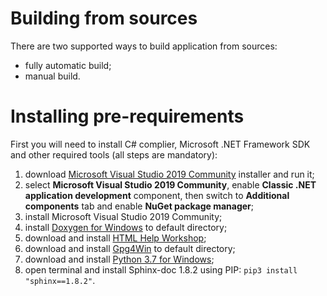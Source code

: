 # Building from sources

There are two supported ways to build application from sources:

  * fully automatic build;
  * manual build.

# Installing pre-requirements

First you will need to install C# complier, Microsoft .NET Framework SDK and other required tools (all steps are mandatory):

  1. download [Microsoft Visual Studio 2019 Community](https://visualstudio.microsoft.com/vs/community/) installer and run it;
  2. select **Microsoft Visual Studio 2019 Community**, enable **Classic .NET application development** component, then switch to **Additional components** tab and enable **NuGet package manager**;
  3. install Microsoft Visual Studio 2019 Community;
  4. install [Doxygen for Windows](http://www.doxygen.nl/download.html) to default directory;
  5. download and install [HTML Help Workshop](https://www.microsoft.com/en-us/download/details.aspx?id=21138);
  6. download and install [Gpg4Win](https://www.gpg4win.org/) to default directory;
  7. download and install [Python 3.7 for Windows](https://www.python.org/downloads/windows/);
  8. open terminal and install Sphinx-doc 1.8.2 using PIP: `pip3 install "sphinx==1.8.2"`.
